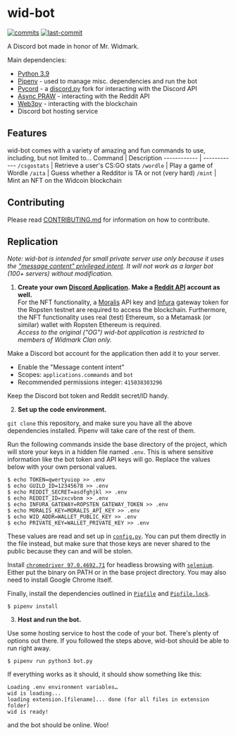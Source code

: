 # wid-bot 

[![commits](https://badgen.net/github/commits/ericpretzel/wid-bot/main)](https://github.com/ericpretzel/wid-bot/commit/main)
[![last-commit](https://badgen.net/github/last-commit/ericpretzel/wid-bot/main)](https://github.com/ericpretzel/wid-bot/last-commit/main)

A Discord bot made in honor of Mr. Widmark. 

Main dependencies:
- [Python 3.9](https://www.python.org/downloads/)
- [Pipenv](https://pipenv.pypa.io/en/latest/) - used to manage misc. dependencies and run the bot
- [Pycord](https://github.com/Pycord-Development/pycord) - a [discord.py](https://github.com/Rapptz/discord.py) fork for interacting with the Discord API
- [Async PRAW](https://github.com/praw-dev/asyncpraw) - interacting with the Reddit API
- [Web3py](https://web3py.readthedocs.io/en/stable/#) - interacting with the blockchain
- Discord bot hosting service

## Features
wid-bot comes with a variety of amazing and fun commands to use, including, but not limited to...
Command      | Description
------------ | ------------
`/csgostats` | Retrieve a user's CS:GO stats
`/wordle`    | Play a game of Wordle
`/aita`      | Guess whether a Redditor is TA or not (very hard)
`/mint`      | Mint an NFT on the Widcoin blockchain

## Contributing
Please read [CONTRIBUTING.md](CONTRIBUTING.md) for information on how to contribute.

## Replication

*Note: wid-bot is intended for small private server use only because it uses the ["message content" privileged intent](https://support-dev.discord.com/hc/en-us/articles/4404772028055-Message-Content-Privileged-Intent-for-Verified-Bots). It will not work as a larger bot (100+ servers) without modification.*
1. **Create your own [Discord Application](https://discord.com/developers/applications). Make a [Reddit API](https://www.reddit.com/dev/api/) account as well.**  
For the NFT functionality, a [Moralis](https://moralis.io) API key and [Infura](https://infura.io) gateway token for the Ropsten testnet are required to access the blockchain. Furthermore, the NFT functionality uses real (test) Ethereum, so a Metamask (or similar) wallet with Ropsten Ethereum is required.  
*Access to the original ("OG") wid-bot application is restricted to members of Widmark Clan only.*

Make a Discord bot account for the application then add it to your server.
- Enable the "Message content intent"
- Scopes: `applications.commands` and `bot`
- Recommended permissions integer: `415038303296`

Keep the Discord bot token and Reddit secret/ID handy.

2. **Set up the code environment.**

`git clone` this repository, and make sure you have all the above dependencies installed. Pipenv will take care of the rest of them. 

Run the following commands inside the base directory of the project, which will store your  keys in a hidden file named `.env`. This is where sensitive information like the bot token and API keys will go. Replace the values below with your own personal values.
```
$ echo TOKEN=qwertyuiop >> .env
$ echo GUILD_ID=12345678 >> .env
$ echo REDDIT_SECRET=asdfghjkl >> .env
$ echo REDDIT_ID=zxcvbnm >> .env
$ echo INFURA_GATEWAY=ROPSTEN_GATEWAY_TOKEN >> .env
$ echo MORALIS_KEY=MORALIS_API_KEY >> .env
$ echo WID_ADDR=WALLET_PUBLIC_KEY >> .env
$ echo PRIVATE_KEY=WALLET_PRIVATE_KEY >> .env
```
These values are read and set up in [`config.py`](config.py). You can put them directly in the file instead, but make sure that those keys are never shared to the public because they can and will be stolen.

Install [`chromedriver 97.0.4692.71`](https://chromedriver.storage.googleapis.com/index.html?path=97.0.4692.71/) for headless browsing with [`selenium`](https://www.selenium.dev/). Either put the binary on PATH or in the base project directory. You may also need to install Google Chrome itself.

Finally, install the dependencies outlined in [`Pipfile`](Pipfile) and [`Pipfile.lock`](Pipfile.lock). 
```
$ pipenv install
```

3. **Host and run the bot.**

Use some hosting service to host the code of your bot. There's plenty of options out there. If you followed the steps above, wid-bot should be able to run right away.
```
$ pipenv run python3 bot.py
``` 
If everything works as it should, it should show something like this:
```
Loading .env environment variables…
wid is loading...
loading extension.[filename]... done (for all files in extension folder)
wid is ready!
```
and the bot should be online. Woo!
